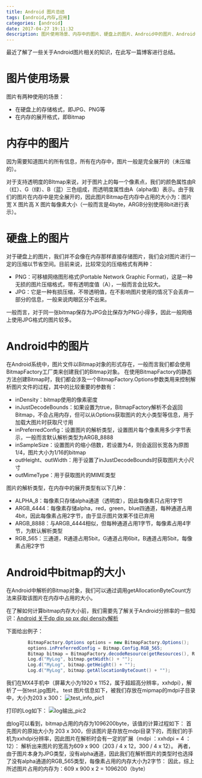 ```yaml
---
title: Android 图片总结
tags: [android,内存,应用]
categories: [android]
date: 2017-04-27 19:11:32
description: 图片使用场景、内存中的图片、硬盘上的图片、Android中的图片、Android中bitmap的大小
---
```

最近了解了一些关于Android图片相关的知识，在此写一篇博客进行总结。
# 图片使用场景
图片有两种使用的场景：


- 在硬盘上的存储格式，即JPG、PNG等
- 在内存的展开格式，即Bitmap

# 内存中的图片
因为需要知道图片的所有信息，所有在内存中，图片一般是完全展开的（未压缩的）。

对于支持透明度的BItmap来说，对于图片上的每一个像素点，我们的颜色属性由R（红）、G（绿）、B（蓝）三色组成，而透明度属性由A（alpha值）表示。由于我们的图片在内存中是完全展开的，因此图片Bitmap在内存中占用的大小为：图片宽 X 图片高 X 图片每像素大小（一般而言是4byte，ARGB分别使用8bit进行表示）。
# 硬盘上的图片
对于硬盘上的图片，我们并不会像在内存那样直接存储图片，我们会对图片进行一定的压缩以节省空间。目前来说，比较常见的压缩格式有两种：

- PNG：可移植网络图形格式(Portable Network Graphic Format)，这是一种无损的图片压缩格式，带有透明度值（A），一般而言会比较大。
- JPG：它是一种有损压缩，不带透明值，在不影响图片使用的情况下会丢弃一部分的信息，一般来说肉眼区分不出来。

一般而言，对于同一张bitmap保存为JPG会比保存为PNG小得多，因此一般网络上使用JPG格式的图片较多。


# Android中的图片
在Android系统中，图片文件以Bitmap对象的形式存在，一般而言我们都会使用BitmapFactory工厂类来创建我们的Bitmap对象。
在使用BitmapFactory的静态方法创建Bitmap时，我们都会涉及一个BitmapFactory.Options参数类用来控制解析图片文件的过程，其中的比较重要的参数有：

- inDensity：bitmap使用的像素密度
- inJustDecodeBounds：如果设置为true，BitmapFactory解析不会返回Bitmap，不会占用内存，但可以从Options获取图片的大小类型等信息，用于加载大图片时获取尺寸用
- inPreferredConfig：设置图片的解析类型，设置图片每个像素用多少字节表示，一般而言默认解析类型为ARGB_8888
- inSampleSize：设置图片的缩小倍数，若设置为4，则会返回长宽各为原图1/4，图片大小为1/16的bitmap
- outHeight、outWidth：用于设置了inJustDecodeBounds时获取图片大小尺寸
- outMimeType：用于获取图片的MIME类型

图片的解析类型，在内存中的展开类型有以下几种：

- ALPHA_8：每像素只存储alpha通道（透明度），因此每像素只占用1字节
- ARGB_4444：每像素存储alpha，red，green，blue四通道，每种通道占用4bit，因此每像素占用2字节，由于显示图片效果不佳已弃用
- ARGB_8888：与ARGB_4444相似，但每种通道占用1字节，每像素占用4字节，为默认解析类型
- RGB_565：三通道，R通道占用5bit，G通道占用6bit，B通道占用5bit，每像素占用2字节



# Android中bitmap的大小
在Android中解析的Bitmap对象，我们可以通过调用getAllocationByteCount方法来获取该图片在内存中占用的大小。


在了解如何计算bitmap内存大小前，我们需要先了解关于Android分辨率的一些知识：[Android 关于dp dip sp px dpi density解析](/2016/03/12/Android-关于dp-dip-sp-px-dpi-density解析)


下面给出例子：

```java
        BitmapFactory.Options options = new BitmapFactory.Options();
        options.inPreferredConfig = Bitmap.Config.RGB_565;
        Bitmap bitmap = BitmapFactory.decodeResource(getResources(), R.mipmap.test, options);
        Log.d("MyLog", bitmap.getWidth() + "");
        Log.d("MyLog", bitmap.getHeight() + "");
        Log.d("MyLog", bitmap.getAllocationByteCount() + "");
```



我们在MX4手机中（屏幕大小为1920 x 1152，属于超超高分辨率，xxhdpi），解析了一张test.jpg图片。
test 图片信息如下，被我们存放在mipmap的mdpi子目录中，大小为203 x 300：
![test_info_pic1](1.png)


打印的Log如下：
![log输出_pic2](2.png)



由log可以看到，bitmap占用的内存为1096200byte，该值的计算过程如下：
首先图片的原始大小为 203 x 300，但该图片是存放在mdpi目录下的，而我们的手机为xxhdpi分辨率，因此图片在解析时会有一定的扩展（mdpi ：xxhdpi = 4 ：12）：
解析出来图片的宽高为609 x 900（203 / 4 x 12，300 / 4 x 12）。
再者，由于图片本身为JPG类型，没有alpha通道，因此我们在解析图片的类型时也选择了没有alpha通道的RGB_565类型，每像素占用的内存大小为2字节：
因此，综上所述图片占用的内存为：609 x 900 x 2 = 1096200（byte）
